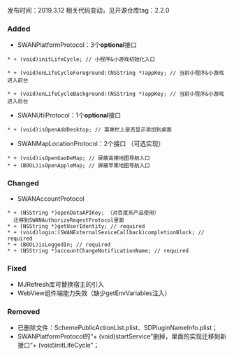 发布时间：2019.3.12
相关代码变动，见开源仓库tag：2.2.0

### Added
* SWANPlatformProtocol：3个**optional**接口

```
* + (void)initLifeCycle; // 小程序&小游戏初始化入口

* + (void)onLifeCycleForeground:(NSString *)appKey; // 当前小程序&小游戏进入前台

* + (void)onLifeCycleBackground:(NSString *)appKey; // 当前小程序&小游戏进入后台
```

* SWANUtilProtocol：1个**optional**接口

```
* + (void)isOpenAddDesktop; // 菜单栏上是否显示添加到桌面
```

* SWANMapLocationProtocol：2个接口 （可选实现）

```
* + (void)isOpenGaoDeMap; // 屏蔽高德地图导航入口
* + (BOOL)isOpenAppleMap; // 屏蔽苹果地图导航入口
```

### Changed
* SWANAccountProtocol

```
* + (NSString *)openDataAPIKey; （对百度系产品使用）
  迁移到SWANAuthorizeReqestProtocol里面
* + (NSString *)getUserIdentity; // required
* + (void)login:(SWANExternalSeviceCallback)completionBlock; // required
* + (BOOL)isLoggedIn; // required
* + (NSString *)accountChangeNotificationName; // required
```

### Fixed
* MJRefresh库可替换宿主的引入
* WebView组件端能力失效（缺少getEnvVariables注入）

### Removed
* 已删除文件：SchemePublicActionList.plist、SDPluginNameInfo.plist；
* SWANPlatformProtocol的“+ (void)startService”删掉，里面的实现迁移到新接口“+ (void)initLifeCycle”；

